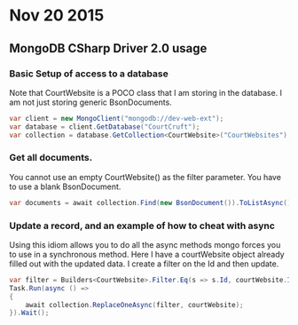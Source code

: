 # Nov 20 2015
## MongoDB CSharp Driver 2.0 usage

### Basic Setup of access to a database
Note that CourtWebsite is a POCO class that I am storing in the database. I am not just storing generic BsonDocuments.
```csharp
var client = new MongoClient("mongodb://dev-web-ext");
var database = client.GetDatabase("CourtCruft");
var collection = database.GetCollection<CourtWebsite>("CourtWebsites");
```

### Get all documents. 
You cannot use an empty CourtWebsite() as the filter parameter. You have to use a blank BsonDocument. 
```csharp
var documents = await collection.Find(new BsonDocument()).ToListAsync();
``` 

### Update a record, and an example of how to cheat with async
Using this idiom allows you to do all the async methods mongo forces you to use in a synchronous method. 
Here I have a courtWebsite object already filled out with the updated data. I create a filter on the Id
and then update. 
```csharp
var filter = Builders<CourtWebsite>.Filter.Eq(s => s.Id, courtWebsite.Id);
Task.Run(async () =>
{
	await collection.ReplaceOneAsync(filter, courtWebsite);
}).Wait();